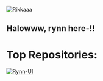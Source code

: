 ![Rikkaaa](https://files.catbox.moe/8npos5.jpg)

## Halowww, rynn here-!!

# Top Repositories:
[![Rynn-UI](https://github-readme-stats.vercel.app/api/pin/?username=rynxzyy&repo=Rynn-UI&theme=radical)](https://github.com/rynxzyy/Rynn-UI)

